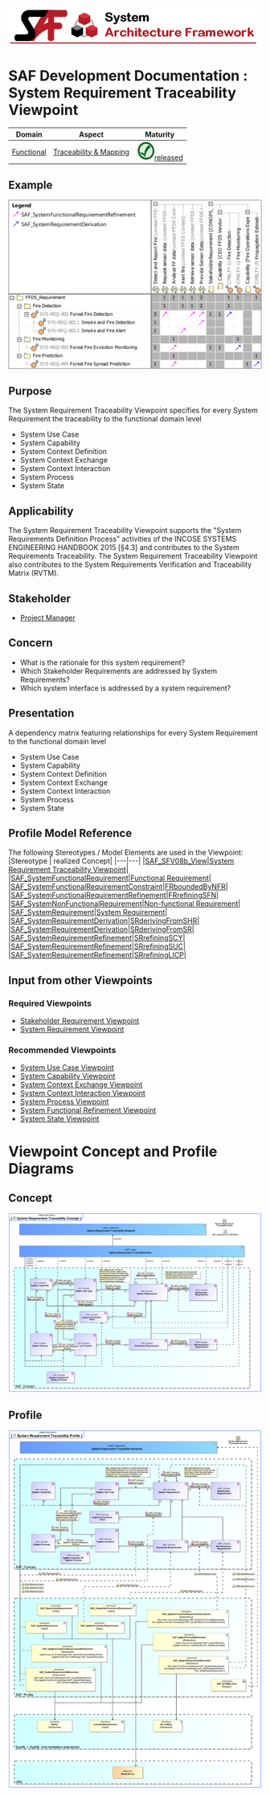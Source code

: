 ![System Architecture Framework](../../diagrams/Banner_SAF.png)
# SAF Development Documentation : System Requirement Traceability Viewpoint
|**Domain**|**Aspect**|**Maturity**|
| --- | --- | --- |
|[Functional](../../domains.md#Domain-Functional)|[Traceability & Mapping](../../aspects.md#Aspect-Traceability-&-Mapping)|![Released](../../diagrams/Symbol_confirmed.svg.png )[released](../../using-saf/maturity.md#released)|
## Example
![System-Requirement-Traceability-Viewpoint-example.svg](../../vp-examples/System-Requirement-Traceability-Viewpoint-example.svg)
## Purpose
The System Requirement Traceability Viewpoint specifies for every System Requirement the traceability to the functional domain level
* System Use Case
* System Capability
* System Context Definition
* System Context Exchange
* System Context Interaction
* System Process
* System State
## Applicability
The System Requirement Traceability Viewpoint supports the "System Requirements Definition Process" activities of the INCOSE SYSTEMS ENGINEERING HANDBOOK 2015 [§4.3] and contributes to the System Requirements Traceability. The System Requirement Traceability Viewpoint also contributes to the System Requirements Verification and Traceability Matrix (RVTM).
## Stakeholder
* [Project Manager](../../stakeholders.md#Project-Manager)
## Concern
* What is the rationale for this system requirement?
* Which Stakeholder Requirements are addressed by System Requirements?
* Which system interface is addressed by a system requirement?
## Presentation
A dependency matrix featuring relationships for every System Requirement to the functional domain level
* System Use Case
* System Capability
* System Context Definition
* System Context Exchange
* System Context Interaction
* System Process
* System State

## Profile Model Reference
The following Stereotypes / Model Elements are used in the Viewpoint:
|Stereotype | realized Concept|
|---|---|
|[SAF_SFV08b_View](../../stereotypes.md#SAF_SFV08b_View)|[System Requirement Traceability Viewpoint](../concept/concepts.md#System-Requirement-Traceability-Viewpoint)|
|[SAF_SystemFunctionalRequirement](../../stereotypes.md#SAF_SystemFunctionalRequirement)|[Functional Requirement](../concept/concepts.md#Functional-Requirement)|
|[SAF_SystemFunctionalRequirementConstraint](../../stereotypes.md#SAF_SystemFunctionalRequirementConstraint)|[FRboundedByNFR](../concept/concepts.md#FRboundedByNFR)|
|[SAF_SystemFunctionalRequirementRefinement](../../stereotypes.md#SAF_SystemFunctionalRequirementRefinement)|[FRrefiningSFN](../concept/concepts.md#FRrefiningSFN)|
|[SAF_SystemNonFunctionalRequirement](../../stereotypes.md#SAF_SystemNonFunctionalRequirement)|[Non-functional Requirement](../concept/concepts.md#Non-functional-Requirement)|
|[SAF_SystemRequirement](../../stereotypes.md#SAF_SystemRequirement)|[System Requirement](../concept/concepts.md#System-Requirement)|
|[SAF_SystemRequirementDerivation](../../stereotypes.md#SAF_SystemRequirementDerivation)|[SRderivingFromSHR](../concept/concepts.md#SRderivingFromSHR)|
|[SAF_SystemRequirementDerivation](../../stereotypes.md#SAF_SystemRequirementDerivation)|[SRderivingFromSR](../concept/concepts.md#SRderivingFromSR)|
|[SAF_SystemRequirementRefinement](../../stereotypes.md#SAF_SystemRequirementRefinement)|[SRrefiningSCY](../concept/concepts.md#SRrefiningSCY)|
|[SAF_SystemRequirementRefinement](../../stereotypes.md#SAF_SystemRequirementRefinement)|[SRrefiningSUC](../concept/concepts.md#SRrefiningSUC)|
|[SAF_SystemRequirementRefinement](../../stereotypes.md#SAF_SystemRequirementRefinement)|[SRrefiningLICP](../concept/concepts.md#SRrefiningLICP)|
## Input from other Viewpoints
### Required Viewpoints
* [Stakeholder Requirement Viewpoint](Stakeholder-Requirement-Viewpoint.md)
* [System Requirement Viewpoint](System-Requirement-Viewpoint.md)
### Recommended Viewpoints
* [System Use Case Viewpoint](System-Use-Case-Viewpoint.md)
* [System Capability Viewpoint](System-Capability-Viewpoint.md)
* [System Context Exchange Viewpoint](System-Context-Exchange-Viewpoint.md)
* [System Context Interaction Viewpoint](System-Context-Interaction-Viewpoint.md)
* [System Process Viewpoint](System-Process-Viewpoint.md)
* [System Functional Refinement Viewpoint](System-Functional-Refinement-Viewpoint.md)
* [System State Viewpoint](System-State-Viewpoint.md)
# Viewpoint Concept and Profile Diagrams
## Concept
![System Requirement Traceability Concept](diagrams/System-Requirement-Traceability-Concept.svg)
## Profile
![System Requirement Traceability Profile](diagrams/System-Requirement-Traceability-Profile.svg)
